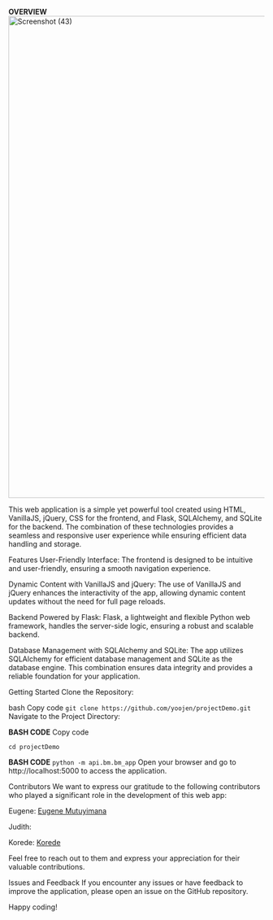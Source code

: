 **OVERVIEW**
<img width="948" alt="Screenshot (43)" src="https://github.com/yoojen/projectDemo/assets/140322568/3636ccd0-b811-415f-b4eb-adf353b39edd">

This web application is a simple yet powerful tool created using HTML, VanillaJS, jQuery, CSS for the frontend, and Flask, SQLAlchemy, and SQLite for the backend.
The combination of these technologies provides a seamless and responsive user experience while ensuring efficient data handling and storage.

Features
User-Friendly Interface: The frontend is designed to be intuitive and user-friendly, ensuring a smooth navigation experience.

Dynamic Content with VanillaJS and jQuery: The use of VanillaJS and jQuery enhances the interactivity of the app,
allowing dynamic content updates without the need for full page reloads.

Backend Powered by Flask: Flask, a lightweight and flexible Python web framework, handles the server-side logic, ensuring a robust and scalable backend.

Database Management with SQLAlchemy and SQLite: The app utilizes SQLAlchemy for efficient database management and SQLite as the database engine. This combination ensures data integrity and provides a reliable foundation for your application.

Getting Started
Clone the Repository:

bash
Copy code
`git clone https://github.com/yoojen/projectDemo.git`
Navigate to the Project Directory:

**BASH CODE** 
Copy code

`cd projectDemo`

**BASH CODE** 
`python -m api.bm.bm_app`
Open your browser and go to http://localhost:5000 to access the application.

Contributors
We want to express our gratitude to the following contributors who played a significant role in the development of this web app:

Eugene: [Eugene Mutuyimana](https://github.com/yoojen)

Judith: 

Korede: [Korede](https://github.com/Oladetohun1)

Feel free to reach out to them and express your appreciation for their valuable contributions.

Issues and Feedback
If you encounter any issues or have feedback to improve the application, please open an issue on the GitHub repository.

Happy coding!
